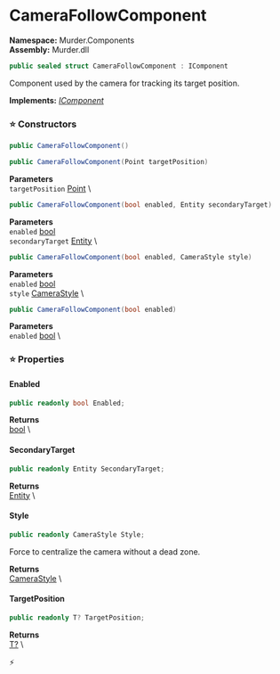 # CameraFollowComponent

**Namespace:** Murder.Components \
**Assembly:** Murder.dll

```csharp
public sealed struct CameraFollowComponent : IComponent
```

Component used by the camera for tracking its target position.

**Implements:** _[IComponent](../..//Bang/Components/IComponent.html)_

### ⭐ Constructors
```csharp
public CameraFollowComponent()
```

```csharp
public CameraFollowComponent(Point targetPosition)
```

**Parameters** \
`targetPosition` [Point](../..//Murder/Core/Geometry/Point.html) \

```csharp
public CameraFollowComponent(bool enabled, Entity secondaryTarget)
```

**Parameters** \
`enabled` [bool](https://learn.microsoft.com/en-us/dotnet/api/System.Boolean?view=net-7.0) \
`secondaryTarget` [Entity](../..//Bang/Entities/Entity.html) \

```csharp
public CameraFollowComponent(bool enabled, CameraStyle style)
```

**Parameters** \
`enabled` [bool](https://learn.microsoft.com/en-us/dotnet/api/System.Boolean?view=net-7.0) \
`style` [CameraStyle](../..//Murder/Components/CameraStyle.html) \

```csharp
public CameraFollowComponent(bool enabled)
```

**Parameters** \
`enabled` [bool](https://learn.microsoft.com/en-us/dotnet/api/System.Boolean?view=net-7.0) \

### ⭐ Properties
#### Enabled
```csharp
public readonly bool Enabled;
```

**Returns** \
[bool](https://learn.microsoft.com/en-us/dotnet/api/System.Boolean?view=net-7.0) \
#### SecondaryTarget
```csharp
public readonly Entity SecondaryTarget;
```

**Returns** \
[Entity](../..//Bang/Entities/Entity.html) \
#### Style
```csharp
public readonly CameraStyle Style;
```

Force to centralize the camera without a dead zone.

**Returns** \
[CameraStyle](../..//Murder/Components/CameraStyle.html) \
#### TargetPosition
```csharp
public readonly T? TargetPosition;
```

**Returns** \
[T?](https://learn.microsoft.com/en-us/dotnet/api/System.Nullable-1?view=net-7.0) \


⚡